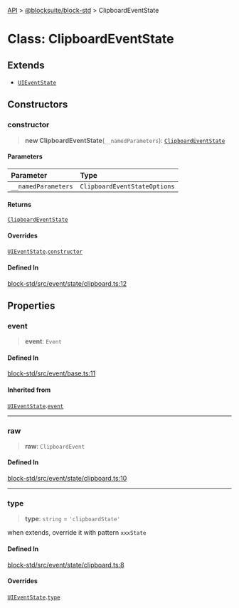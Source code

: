 [API](../../../index.md) > [@blocksuite/block-std](../index.md) > ClipboardEventState

# Class: ClipboardEventState

## Extends

- [`UIEventState`](class.UIEventState.md)

## Constructors

### constructor

> **new ClipboardEventState**(`__namedParameters`): [`ClipboardEventState`](class.ClipboardEventState.md)

#### Parameters

| Parameter | Type |
| :------ | :------ |
| `__namedParameters` | `ClipboardEventStateOptions` |

#### Returns

[`ClipboardEventState`](class.ClipboardEventState.md)

#### Overrides

[`UIEventState`](class.UIEventState.md).[`constructor`](class.UIEventState.md#constructor)

#### Defined In

[block-std/src/event/state/clipboard.ts:12](https://github.com/Saul-Mirone/blocksuite/blob/f2324b82e/packages/block-std/src/event/state/clipboard.ts#L12)

## Properties

### event

> **event**: `Event`

#### Defined In

[block-std/src/event/base.ts:11](https://github.com/Saul-Mirone/blocksuite/blob/f2324b82e/packages/block-std/src/event/base.ts#L11)

#### Inherited from

[`UIEventState`](class.UIEventState.md).[`event`](class.UIEventState.md#event)

***

### raw

> **raw**: `ClipboardEvent`

#### Defined In

[block-std/src/event/state/clipboard.ts:10](https://github.com/Saul-Mirone/blocksuite/blob/f2324b82e/packages/block-std/src/event/state/clipboard.ts#L10)

***

### type

> **type**: `string` = `'clipboardState'`

when extends, override it with pattern `xxxState`

#### Defined In

[block-std/src/event/state/clipboard.ts:8](https://github.com/Saul-Mirone/blocksuite/blob/f2324b82e/packages/block-std/src/event/state/clipboard.ts#L8)

#### Overrides

[`UIEventState`](class.UIEventState.md).[`type`](class.UIEventState.md#type)
